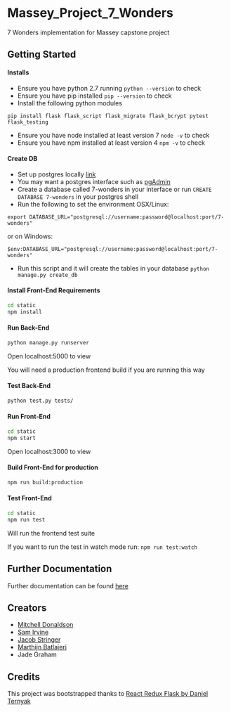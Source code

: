 # Massey_Project_7_Wonders
7 Wonders implementation for Massey capstone project

## Getting Started

#### Installs
* Ensure you have python 2.7 running `python --version` to check
* Ensure you have pip installed `pip --version` to check
* Install the following python modules
```
pip install flask flask_script flask_migrate flask_bcrypt pytest flask_testing
```
* Ensure you have node installed at least version 7 `node -v` to check
* Ensure you have npm installed at least version 4 `npm -v` to check

#### Create DB
* Set up postgres locally [link](http://postgresguide.com/setup/install.html)
* You may want a postgres interface such as [pgAdmin](https://www.pgadmin.org/)
* Create a database called 7-wonders in your interface or run `CREATE DATABASE 7-wonders` in your postgres shell
* Run the following to set the environment
OSX/Linux:
```
export DATABASE_URL="postgresql://username:password@localhost:port/7-wonders"
```
or on Windows:
```
$env:DATABASE_URL="postgresql://username:password@localhost:port/7-wonders"
```
* Run this script and it will create the tables in your database
`python manage.py create_db`

#### Install Front-End Requirements
```sh
cd static
npm install
```

#### Run Back-End

```sh
python manage.py runserver
```
Open localhost:5000 to view

You will need a production frontend build if you are running this way

#### Test Back-End

```sh
python test.py tests/
```

#### Run Front-End

```sh
cd static
npm start
```
Open localhost:3000 to view

#### Build Front-End for production

```sh
npm run build:production
```

#### Test Front-End
```sh
cd static
npm run test
```
Will run the frontend test suite

If you want to run the test in watch mode run:
`npm run test:watch`

## Further Documentation
Further documentation can be found [here](https://drive.google.com/drive/folders/0BxaJR_flclorQ3RYaUs4UmREamM?usp=sharing)

## Creators
* [Mitchell Donaldson](https://github.com/mmdonaldson/)
* [Sam Irvine](https://github.com/Sam-Irv/)
* [Jacob Stringer](https://github.com/jacobstringer)
* [Marthijn Batlajeri](https://github.com/Marthijn-B)
* Jade Graham

## Credits
This project was bootstrapped thanks to [React Redux Flask by Daniel Ternyak](https://github.com/dternyak/React-Redux-Flask)
